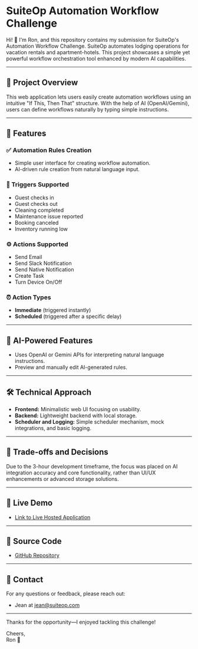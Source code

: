 # SuiteOp Automation Workflow Challenge

Hi! 👋 I'm Ron, and this repository contains my submission for SuiteOp's Automation Workflow Challenge. SuiteOp automates lodging operations for vacation rentals and apartment-hotels. This project showcases a simple yet powerful workflow orchestration tool enhanced by modern AI capabilities.

---

## 🚀 Project Overview

This web application lets users easily create automation workflows using an intuitive "If This, Then That" structure. With the help of AI (OpenAI/Gemini), users can define workflows naturally by typing simple instructions.

---

## 🎯 Features

### ✅ Automation Rules Creation
- Simple user interface for creating workflow automation.
- AI-driven rule creation from natural language input.

### 🔔 Triggers Supported
- Guest checks in
- Guest checks out
- Cleaning completed
- Maintenance issue reported
- Booking canceled
- Inventory running low

### ⚙️ Actions Supported
- Send Email
- Send Slack Notification
- Send Native Notification
- Create Task
- Turn Device On/Off

### ⏰ Action Types
- **Immediate** (triggered instantly)
- **Scheduled** (triggered after a specific delay)

---

## 🤖 AI-Powered Features
- Uses OpenAI or Gemini APIs for interpreting natural language instructions.
- Preview and manually edit AI-generated rules.

---

## 🛠️ Technical Approach
- **Frontend:** Minimalistic web UI focusing on usability.
- **Backend:** Lightweight backend with local storage.
- **Scheduler and Logging:** Simple scheduler mechanism, mock integrations, and basic logging.

---

## 📌 Trade-offs and Decisions
Due to the 3-hour development timeframe, the focus was placed on AI integration accuracy and core functionality, rather than UI/UX enhancements or advanced storage solutions.

---

## 🚀 Live Demo
- [Link to Live Hosted Application](#)

---

## 📁 Source Code
- [GitHub Repository](#)

---

## 📧 Contact
For any questions or feedback, please reach out:
- Jean at [jean@suiteop.com](mailto:jean@suiteop.com)

---

Thanks for the opportunity—I enjoyed tackling this challenge!

Cheers,  
Ron 🌟